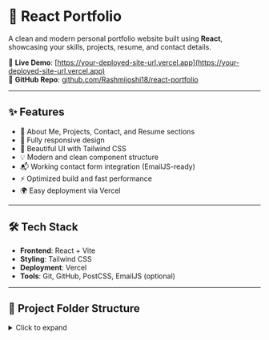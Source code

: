 # 🚀 React Portfolio

A clean and modern personal portfolio website built using **React**, showcasing your skills, projects, resume, and contact details.

🔗 **Live Demo**: [https://your-deployed-site-url.vercel.app](https://your-deployed-site-url.vercel.app)  
📁 **GitHub Repo**: [github.com/Rashmijoshi18/react-portfolio](https://github.com/Rashmijoshi18/react-portfolio)

---

## ✨ Features

- 📄 About Me, Projects, Contact, and Resume sections
- 📱 Fully responsive design
- 🎨 Beautiful UI with Tailwind CSS
- 💡 Modern and clean component structure
- 📬 Working contact form integration (EmailJS-ready)
- ⚡ Optimized build and fast performance
- 🌍 Easy deployment via Vercel

---

## 🛠️ Tech Stack

- **Frontend**: React + Vite  
- **Styling**: Tailwind CSS  
- **Deployment**: Vercel  
- **Tools**: Git, GitHub, PostCSS, EmailJS (optional)

---

## 📁 Project Folder Structure

<details>
<summary>Click to expand</summary>

```bash
📦 react-portfolio
├── 📁 node_modules
├── 📁 public
│   ├── LOGO.png
│   ├── new.png
│   └── vite.svg
├── 📁 src
│   ├── 📁 assets
│   │   ├── 📁 images          # All image assets (email.png, game.png, etc.)
│   │   ├── me_resume.pdf
│   │   └── react.svg
│   ├── 📁 components
│   │   ├── About.jsx
│   │   ├── Contact.jsx
│   │   ├── Footer.jsx
│   │   ├── Header.jsx
│   │   ├── Navbar.jsx
│   │   ├── Projects.jsx
│   │   └── Services.jsx
│   ├── App.jsx
│   ├── App.css
│   ├── index.css
│   └── main.jsx
├── index.html
├── .gitignore
├── README.md
├── package.json
├── postcss.config.cjs
├── tailwind.config.cjs
├── eslint.config.js
├── vite.config.js
└── vercel.json

🚀 Getting Started

1. Clone the Repository

git clone https://github.com/Rashmijoshi18/react-portfolio.git
cd react-portfolio

2. Install Dependencies

npm install

3. Run the Development Server

npm run dev

Now open http://localhost:5173 in your browser to view your portfolio

🔧 Available Scripts
npm run dev – Run development server

npm run build – Create a production build

npm run preview – Preview production build

🌐 Deployment
This project is optimized for Vercel deployment.

Deploy on Vercel:

1.Push your code to GitHub

2.Go to https://vercel.com

3.Import your GitHub repo

4.Vercel will auto-detect it’s a Vite app and deploy it instantly!
